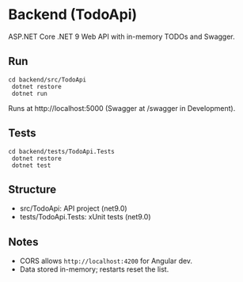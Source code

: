 # Backend (TodoApi)

ASP.NET Core .NET 9 Web API with in-memory TODOs and Swagger.

## Run
```
cd backend/src/TodoApi
 dotnet restore
 dotnet run
```
Runs at http://localhost:5000 (Swagger at /swagger in Development).

## Tests
```
cd backend/tests/TodoApi.Tests
 dotnet restore
 dotnet test
```

## Structure
- src/TodoApi: API project (net9.0)
- tests/TodoApi.Tests: xUnit tests (net9.0)

## Notes
- CORS allows `http://localhost:4200` for Angular dev.
- Data stored in-memory; restarts reset the list.
